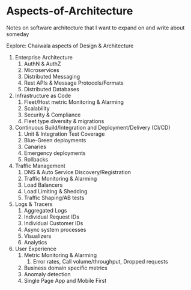 # Aspects-of-Architecture
Notes on software architecture that I want to expand on and write about someday

Explore: Chaiwala aspects of Design & Architecture
1. Enterprise Architecture
    1. AuthN & AuthZ
    2. Microservices
    3. Distributed Messaging
    4. Rest APIs & Message Protocols/Formats
    5. Distributed Databases
2. Infrastructure as Code
    1. Fleet/Host metric Monitoring & Alarming
    2. Scalability
    3. Security & Compliance
    4. Fleet type diversity & migrations
3. Continuous Build/Integration and Deployment/Delivery (CI/CD)
    1. Unit & Integration Test Coverage
    2. Blue-Green deployments
    3. Canaries
    4. Emergency deployments
    5. Rollbacks
4. Traffic Management
    1. DNS & Auto Service Discovery/Registration
    2. Traffic Monitoring & Alarming
    3. Load Balancers
    4. Load Limiting & Shedding
    5. Traffic Shaping/AB tests
5. Logs & Tracers
    1. Aggregated Logs
    2. Individual Request IDs
    3. Individual Customer IDs
    4. Async system processes
    5. Visualizers
    6. Analytics
6. User Experience
    1. Metric Monitoring & Alarming
        1. Error rates, Call volume/throughput, Dropped requests
    2. Business domain specific metrics
    3. Anomaly detection
    4. Single Page App and Mobile First


